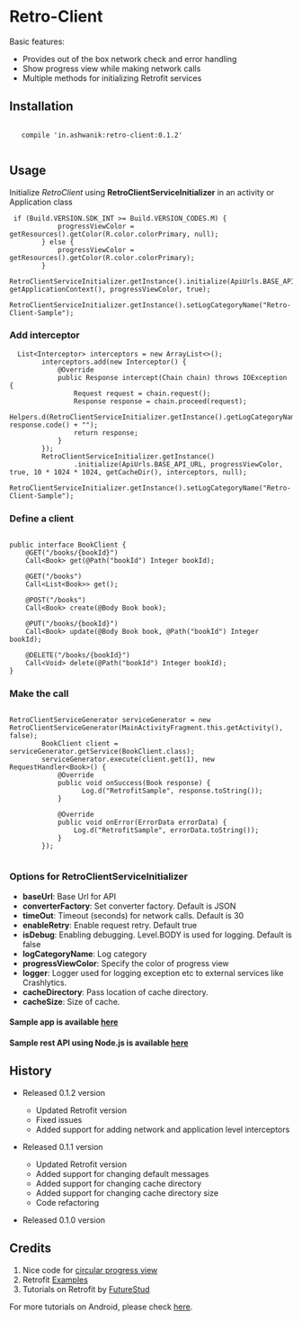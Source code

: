 # Retro-Client

Basic features:

 * Provides out of the box network check and error handling
 * Show progress view while making network calls
 * Multiple methods for initializing Retrofit services
 

## Installation

```

   compile 'in.ashwanik:retro-client:0.1.2'
   
```

## Usage
Initialize *RetroClient* using **RetroClientServiceInitializer** in an activity or Application class

```
 if (Build.VERSION.SDK_INT >= Build.VERSION_CODES.M) {
            progressViewColor = getResources().getColor(R.color.colorPrimary, null);
        } else {
            progressViewColor = getResources().getColor(R.color.colorPrimary);
        }
        RetroClientServiceInitializer.getInstance().initialize(ApiUrls.BASE_API_URL, getApplicationContext(), progressViewColor, true);
        RetroClientServiceInitializer.getInstance().setLogCategoryName("Retro-Client-Sample");

```
### Add interceptor

```
  List<Interceptor> interceptors = new ArrayList<>();
        interceptors.add(new Interceptor() {
            @Override
            public Response intercept(Chain chain) throws IOException {
                Request request = chain.request();
                Response response = chain.proceed(request);
                Helpers.d(RetroClientServiceInitializer.getInstance().getLogCategoryName(), response.code() + "");
                return response;
            }
        });
        RetroClientServiceInitializer.getInstance()
                .initialize(ApiUrls.BASE_API_URL, progressViewColor, true, 10 * 1024 * 1024, getCacheDir(), interceptors, null);
        RetroClientServiceInitializer.getInstance().setLogCategoryName("Retro-Client-Sample");

```

### Define a client

```

public interface BookClient {
    @GET("/books/{bookId}")
    Call<Book> get(@Path("bookId") Integer bookId);

    @GET("/books")
    Call<List<Book>> get();

    @POST("/books")
    Call<Book> create(@Body Book book);

    @PUT("/books/{bookId}")
    Call<Book> update(@Body Book book, @Path("bookId") Integer bookId);

    @DELETE("/books/{bookId}")
    Call<Void> delete(@Path("bookId") Integer bookId);
}

```
### Make the call

```

RetroClientServiceGenerator serviceGenerator = new RetroClientServiceGenerator(MainActivityFragment.this.getActivity(), false);
        BookClient client = serviceGenerator.getService(BookClient.class);
        serviceGenerator.execute(client.get(1), new RequestHandler<Book>() {
            @Override
            public void onSuccess(Book response) {
                  Log.d("RetrofitSample", response.toString());
            }

            @Override
            public void onError(ErrorData errorData) {
                Log.d("RetrofitSample", errorData.toString());
            }
        });
        
```

### Options for **RetroClientServiceInitializer**
* **baseUrl**: Base Url for API
* **converterFactory**: Set converter factory. Default is JSON
* **timeOut**: Timeout (seconds) for network calls. Default is 30
* **enableRetry**: Enable request retry. Default true
* **isDebug**: Enabling debugging. Level.BODY is used for logging. Default is false
* **logCategoryName**: Log category 
* **progressViewColor**: Specify the color of progress view 
* **logger**: Logger used for logging exception etc to external services like Crashlytics.
* **cacheDirectory**: Pass location of cache directory.
* **cacheSize**: Size of cache.


#### Sample app is available [here](https://github.com/ashwanikumar04/retroclient/tree/master/android)
#### Sample rest API using Node.js is available [here](https://github.com/ashwanikumar04/retroclient/tree/master/api)

## History
- Released 0.1.2 version
    * Updated Retrofit version
    * Fixed issues
    * Added support for adding network and application level interceptors
- Released 0.1.1 version
    * Updated Retrofit version
    * Added support for changing default messages
    * Added support for changing cache directory
    * Added support for changing cache directory size
    * Code refactoring 
    
- Released 0.1.0 version


## Credits
1. Nice code for [circular progress view](https://gist.github.com/dmide/7506c7d9614eed90805d)  
2. Retrofit [Examples](https://github.com/square/retrofit/tree/master/samples)
3. Tutorials on Retrofit by [FutureStud](https://futurestud.io/blog/retrofit-getting-started-and-android-client)




For more tutorials on Android, please check [here](http://blog.ashwanik.in).